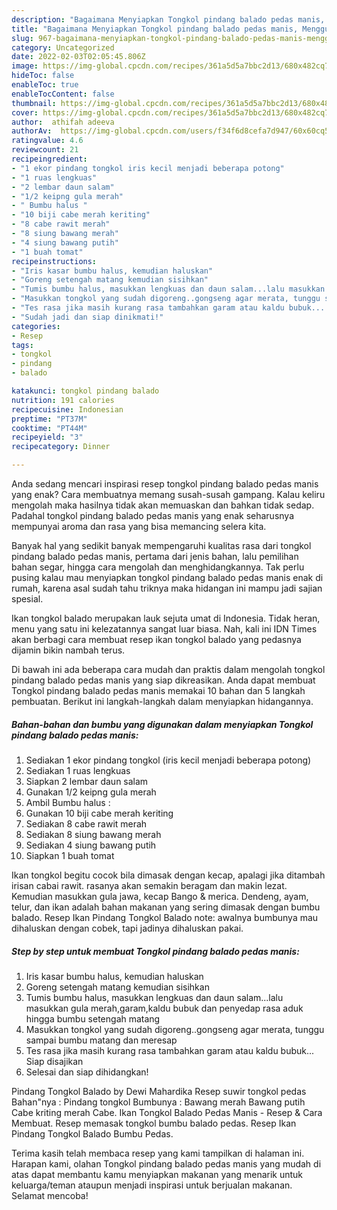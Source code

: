 ```yaml
---
description: "Bagaimana Menyiapkan Tongkol pindang balado pedas manis, Menggugah Selera"
title: "Bagaimana Menyiapkan Tongkol pindang balado pedas manis, Menggugah Selera"
slug: 967-bagaimana-menyiapkan-tongkol-pindang-balado-pedas-manis-menggugah-selera
category: Uncategorized
date: 2022-02-03T02:05:45.806Z
image: https://img-global.cpcdn.com/recipes/361a5d5a7bbc2d13/680x482cq70/tongkol-pindang-balado-pedas-manis-foto-resep-utama.jpg
hideToc: false
enableToc: true
enableTocContent: false
thumbnail: https://img-global.cpcdn.com/recipes/361a5d5a7bbc2d13/680x482cq70/tongkol-pindang-balado-pedas-manis-foto-resep-utama.jpg
cover: https://img-global.cpcdn.com/recipes/361a5d5a7bbc2d13/680x482cq70/tongkol-pindang-balado-pedas-manis-foto-resep-utama.jpg
author:  athifah adeeva
authorAv:  https://img-global.cpcdn.com/users/f34f6d8cefa7d947/60x60cq50/avatar.jpg
ratingvalue: 4.6
reviewcount: 21
recipeingredient:
- "1 ekor pindang tongkol iris kecil menjadi beberapa potong"
- "1 ruas lengkuas"
- "2 lembar daun salam"
- "1/2 keipng gula merah"
- " Bumbu halus "
- "10 biji cabe merah keriting"
- "8 cabe rawit merah"
- "8 siung bawang merah"
- "4 siung bawang putih"
- "1 buah tomat"
recipeinstructions:
- "Iris kasar bumbu halus, kemudian haluskan"
- "Goreng setengah matang kemudian sisihkan"
- "Tumis bumbu halus, masukkan lengkuas dan daun salam...lalu masukkan gula merah,garam,kaldu bubuk dan penyedap rasa aduk hingga bumbu setengah matang"
- "Masukkan tongkol yang sudah digoreng..gongseng agar merata, tunggu sampai bumbu matang dan meresap"
- "Tes rasa jika masih kurang rasa tambahkan garam atau kaldu bubuk... Siap disajikan"
- "Sudah jadi dan siap dinikmati!"
categories:
- Resep
tags:
- tongkol
- pindang
- balado

katakunci: tongkol pindang balado 
nutrition: 191 calories
recipecuisine: Indonesian
preptime: "PT37M"
cooktime: "PT44M"
recipeyield: "3"
recipecategory: Dinner

---
```



Anda sedang mencari inspirasi resep tongkol pindang balado pedas manis yang enak? Cara membuatnya memang susah-susah gampang. Kalau keliru mengolah maka hasilnya tidak akan memuaskan dan bahkan tidak sedap. Padahal tongkol pindang balado pedas manis yang enak seharusnya mempunyai aroma dan rasa yang bisa memancing selera kita.


Banyak hal yang sedikit banyak mempengaruhi kualitas rasa dari tongkol pindang balado pedas manis, pertama dari jenis bahan, lalu pemilihan bahan segar, hingga cara mengolah dan menghidangkannya. Tak perlu pusing kalau mau menyiapkan tongkol pindang balado pedas manis enak di rumah, karena asal sudah tahu triknya maka hidangan ini mampu jadi sajian spesial.

Ikan tongkol balado merupakan lauk sejuta umat di Indonesia. Tidak heran, menu yang satu ini kelezatannya sangat luar biasa. Nah, kali ini IDN Times akan berbagi cara membuat resep ikan tongkol balado yang pedasnya dijamin bikin nambah terus.


Di bawah ini ada beberapa cara mudah dan praktis dalam mengolah tongkol pindang balado pedas manis yang siap dikreasikan. Anda dapat membuat Tongkol pindang balado pedas manis memakai 10 bahan dan 5 langkah pembuatan. Berikut ini langkah-langkah dalam menyiapkan hidangannya.

<!--inarticleads1-->

##### Bahan-bahan dan bumbu yang digunakan dalam menyiapkan Tongkol pindang balado pedas manis:

1. Sediakan 1 ekor pindang tongkol (iris kecil menjadi beberapa potong)
1. Sediakan 1 ruas lengkuas
1. Siapkan 2 lembar daun salam
1. Gunakan 1/2 keipng gula merah
1. Ambil  Bumbu halus :
1. Gunakan 10 biji cabe merah keriting
1. Sediakan 8 cabe rawit merah
1. Sediakan 8 siung bawang merah
1. Sediakan 4 siung bawang putih
1. Siapkan 1 buah tomat


Ikan tongkol begitu cocok bila dimasak dengan kecap, apalagi jika ditambah irisan cabai rawit. rasanya akan semakin beragam dan makin lezat. Kemudian masukkan gula jawa, kecap Bango &amp; merica. Dendeng, ayam, telur, dan ikan adalah bahan makanan yang sering dimasak dengan bumbu balado. Resep Ikan Pindang Tongkol Balado note: awalnya bumbunya mau dihaluskan dengan cobek, tapi jadinya dihaluskan pakai. 

<!--inarticleads2-->

##### Step by step untuk membuat Tongkol pindang balado pedas manis:

1. Iris kasar bumbu halus, kemudian haluskan
1. Goreng setengah matang kemudian sisihkan
1. Tumis bumbu halus, masukkan lengkuas dan daun salam...lalu masukkan gula merah,garam,kaldu bubuk dan penyedap rasa aduk hingga bumbu setengah matang
1. Masukkan tongkol yang sudah digoreng..gongseng agar merata, tunggu sampai bumbu matang dan meresap
1. Tes rasa jika masih kurang rasa tambahkan garam atau kaldu bubuk... Siap disajikan
1. Selesai dan siap dihidangkan!

Pindang Tongkol Balado by Dewi Mahardika Resep suwir tongkol pedas Bahan&#34;nya : Pindang tongkol Bumbunya : Bawang merah Bawang putih Cabe kriting merah Cabe. Ikan Tongkol Balado Pedas Manis - Resep &amp; Cara Membuat. Resep memasak tongkol bumbu balado pedas. Resep Ikan Pindang Tongkol Balado Bumbu Pedas. 

Terima kasih telah membaca resep yang kami tampilkan di halaman ini. Harapan kami, olahan Tongkol pindang balado pedas manis yang mudah di atas dapat membantu kamu menyiapkan makanan yang menarik untuk keluarga/teman ataupun menjadi inspirasi untuk berjualan makanan. Selamat mencoba!
